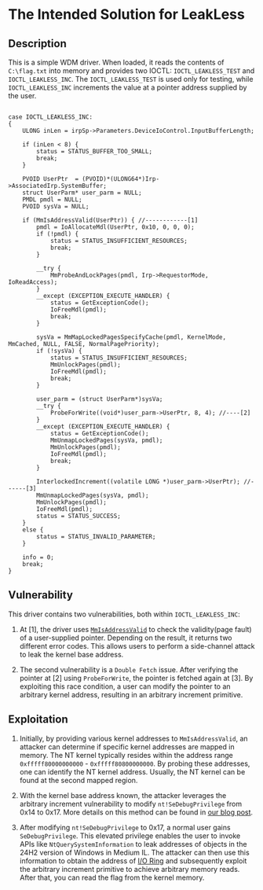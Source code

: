 # The Intended Solution for LeakLess

## Description

This is a simple WDM driver. When loaded, it reads the contents of `C:\flag.txt` into memory and provides two IOCTL: `IOCTL_LEAKLESS_TEST` and `IOCTL_LEAKLESS_INC`. The `IOCTL_LEAKLESS_TEST` is used only for testing, while `IOCTL_LEAKLESS_INC` increments the value at a pointer address supplied by the user.

```cpp=

case IOCTL_LEAKLESS_INC:
{
    ULONG inLen = irpSp->Parameters.DeviceIoControl.InputBufferLength;

    if (inLen < 8) {
        status = STATUS_BUFFER_TOO_SMALL;
        break;
    }

    PVOID UserPtr  = (PVOID)*(ULONG64*)Irp->AssociatedIrp.SystemBuffer;
    struct UserParm* user_parm = NULL;
    PMDL pmdl = NULL;
    PVOID sysVa = NULL;

    if (MmIsAddressValid(UserPtr)) { //------------[1]
        pmdl = IoAllocateMdl(UserPtr, 0x10, 0, 0, 0);
        if (!pmdl) {
            status = STATUS_INSUFFICIENT_RESOURCES;
            break;
        }

        __try {
            MmProbeAndLockPages(pmdl, Irp->RequestorMode, IoReadAccess);
        }
        __except (EXCEPTION_EXECUTE_HANDLER) {
            status = GetExceptionCode();
            IoFreeMdl(pmdl);
            break;
        }

        sysVa = MmMapLockedPagesSpecifyCache(pmdl, KernelMode, MmCached, NULL, FALSE, NormalPagePriority);
        if (!sysVa) {
            status = STATUS_INSUFFICIENT_RESOURCES;
            MmUnlockPages(pmdl);
            IoFreeMdl(pmdl);
            break;
        }

        user_parm = (struct UserParm*)sysVa;
        __try {
            ProbeForWrite((void*)user_parm->UserPtr, 8, 4); //----[2]
        }
        __except (EXCEPTION_EXECUTE_HANDLER) {
            status = GetExceptionCode();
            MmUnmapLockedPages(sysVa, pmdl);
            MmUnlockPages(pmdl);
            IoFreeMdl(pmdl);
            break;
        }

        InterlockedIncrement((volatile LONG *)user_parm->UserPtr); //------[3]
        MmUnmapLockedPages(sysVa, pmdl);
        MmUnlockPages(pmdl);
        IoFreeMdl(pmdl);
        status = STATUS_SUCCESS;
    }
    else {
        status = STATUS_INVALID_PARAMETER;
    }

    info = 0;
    break;
}

```
## Vulnerability

This driver contains two vulnerabilities, both within `IOCTL_LEAKLESS_INC`:

1. At [1], the driver uses [`MmIsAddressValid`](https://learn.microsoft.com/en-us/windows-hardware/drivers/ddi/ntddk/nf-ntddk-mmisaddressvalid) to check the validity(page fault) of a user-supplied pointer. Depending on the result, it returns two different error codes. This allows users to perform a side-channel attack to leak the kernel base address.

2. The second vulnerability is a `Double Fetch` issue. After verifying the pointer at [2] using `ProbeForWrite`, the pointer is fetched again at [3]. By exploiting this race condition, a user can modify the pointer to an arbitrary kernel address, resulting in an arbitrary increment primitive.

## Exploitation

1. Initially, by providing various kernel addresses to `MmIsAddressValid`, an attacker can determine if specific kernel addresses are mapped in memory. The NT kernel typically resides within the address range `0xfffff80000000000` - `0xfffff80800000000`. By probing these addresses, one can identify the NT kernel address. Usually, the NT kernel can be found at the second mapped region.

2. With the kernel base address known, the attacker leverages the arbitrary increment vulnerability to modify `nt!SeDebugPrivilege` from 0x14 to 0x17. More details on this method can be found in [our blog post](https://devco.re/blog/2024/10/05/streaming-vulnerabilities-from-windows-kernel-proxying-to-kernel-part2-en/#lets-find-a-new-way-).

3. After modifying `nt!SeDebugPrivilege` to 0x17, a normal user gains `SeDebugPrivilege`. This elevated privilege enables the user to invoke APIs like `NtQuerySystemInformation` to leak addresses of objects in the 24H2 version of Windows in Medium IL. The attacker can then use this information to obtain the address of [I/O Ring](https://windows-internals.com/one-i-o-ring-to-rule-them-all-a-full-read-write-exploit-primitive-on-windows-11/) and subsequently exploit the arbitrary increment primitive to achieve arbitrary memory reads. After that, you can read the flag from the kernel memory.